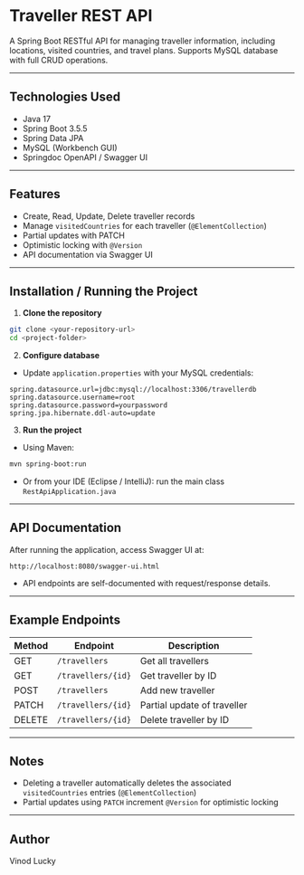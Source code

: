 # Traveller REST API

A Spring Boot RESTful API for managing traveller information, including locations, visited countries, and travel plans. Supports MySQL database with full CRUD operations.

---

## Technologies Used

* Java 17
* Spring Boot 3.5.5
* Spring Data JPA
* MySQL (Workbench GUI)
* Springdoc OpenAPI / Swagger UI

---

## Features

* Create, Read, Update, Delete traveller records
* Manage `visitedCountries` for each traveller (`@ElementCollection`)
* Partial updates with PATCH
* Optimistic locking with `@Version`
* API documentation via Swagger UI

---

## Installation / Running the Project

1. **Clone the repository**

```bash
git clone <your-repository-url>
cd <project-folder>
```

2. **Configure database**

* Update `application.properties` with your MySQL credentials:

```properties
spring.datasource.url=jdbc:mysql://localhost:3306/travellerdb
spring.datasource.username=root
spring.datasource.password=yourpassword
spring.jpa.hibernate.ddl-auto=update
```

3. **Run the project**

* Using Maven:

```bash
mvn spring-boot:run
```

* Or from your IDE (Eclipse / IntelliJ): run the main class `RestApiApplication.java`

---

## API Documentation

After running the application, access Swagger UI at:

```
http://localhost:8080/swagger-ui.html
```

* API endpoints are self-documented with request/response details.

---

## Example Endpoints

| Method | Endpoint           | Description                 |
| ------ | ------------------ | --------------------------- |
| GET    | `/travellers`      | Get all travellers          |
| GET    | `/travellers/{id}` | Get traveller by ID         |
| POST   | `/travellers`      | Add new traveller           |
| PATCH  | `/travellers/{id}` | Partial update of traveller |
| DELETE | `/travellers/{id}` | Delete traveller by ID      |

---

## Notes

* Deleting a traveller automatically deletes the associated `visitedCountries` entries (`@ElementCollection`)
* Partial updates using `PATCH` increment `@Version` for optimistic locking

---

## Author

Vinod Lucky
